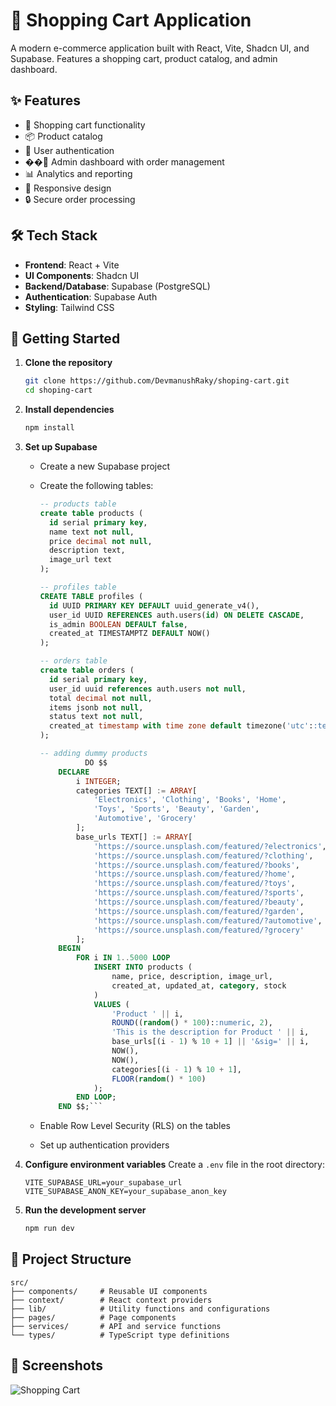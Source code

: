 # 🚀 Shopping Cart Application

A modern e-commerce application built with React, Vite, Shadcn UI, and Supabase. Features a shopping cart, product catalog, and admin dashboard.

## ✨ Features

- 🛒 Shopping cart functionality
- 📦 Product catalog
- 👤 User authentication
- ��‍💼 Admin dashboard with order management
- 📊 Analytics and reporting
- 📱 Responsive design
- 🔒 Secure order processing

## 🛠️ Tech Stack

- **Frontend**: React + Vite
- **UI Components**: Shadcn UI
- **Backend/Database**: Supabase (PostgreSQL)
- **Authentication**: Supabase Auth
- **Styling**: Tailwind CSS

## 🚀 Getting Started

1. **Clone the repository**

    ```bash
    git clone https://github.com/DevmanushRaky/shoping-cart.git
    cd shoping-cart
    ```

2. **Install dependencies**

    ```bash
    npm install
    ```

3. **Set up Supabase**

    - Create a new Supabase project
    - Create the following tables:

      ```sql
      -- products table
      create table products (
        id serial primary key,
        name text not null,
        price decimal not null,
        description text,
        image_url text
      );

      -- profiles table
      CREATE TABLE profiles (
        id UUID PRIMARY KEY DEFAULT uuid_generate_v4(),
        user_id UUID REFERENCES auth.users(id) ON DELETE CASCADE,
        is_admin BOOLEAN DEFAULT false,
        created_at TIMESTAMPTZ DEFAULT NOW()
      );

      -- orders table
      create table orders (
        id serial primary key,
        user_id uuid references auth.users not null,
        total decimal not null,
        items jsonb not null,
        status text not null,
        created_at timestamp with time zone default timezone('utc'::text, now())
      );

      -- adding dummy products 
                DO $$
          DECLARE
              i INTEGER;
              categories TEXT[] := ARRAY[
                  'Electronics', 'Clothing', 'Books', 'Home',
                  'Toys', 'Sports', 'Beauty', 'Garden',
                  'Automotive', 'Grocery'
              ];
              base_urls TEXT[] := ARRAY[
                  'https://source.unsplash.com/featured/?electronics',
                  'https://source.unsplash.com/featured/?clothing',
                  'https://source.unsplash.com/featured/?books',
                  'https://source.unsplash.com/featured/?home',
                  'https://source.unsplash.com/featured/?toys',
                  'https://source.unsplash.com/featured/?sports',
                  'https://source.unsplash.com/featured/?beauty',
                  'https://source.unsplash.com/featured/?garden',
                  'https://source.unsplash.com/featured/?automotive',
                  'https://source.unsplash.com/featured/?grocery'
              ];
          BEGIN
              FOR i IN 1..5000 LOOP
                  INSERT INTO products (
                      name, price, description, image_url,
                      created_at, updated_at, category, stock
                  )
                  VALUES (
                      'Product ' || i,
                      ROUND((random() * 100)::numeric, 2),
                      'This is the description for Product ' || i,
                      base_urls[(i - 1) % 10 + 1] || '&sig=' || i,
                      NOW(),
                      NOW(),
                      categories[(i - 1) % 10 + 1],
                      FLOOR(random() * 100)
                  );
              END LOOP;
          END $$;```

    - Enable Row Level Security (RLS) on the tables
    - Set up authentication providers

4. **Configure environment variables**
    Create a `.env` file in the root directory:

    ```env
    VITE_SUPABASE_URL=your_supabase_url
    VITE_SUPABASE_ANON_KEY=your_supabase_anon_key
    ```

5. **Run the development server**
    ```bash
    npm run dev
    ```

## 📁 Project Structure

```
src/
├── components/     # Reusable UI components
├── context/        # React context providers
├── lib/            # Utility functions and configurations
├── pages/          # Page components
├── services/       # API and service functions
└── types/          # TypeScript type definitions
```

## 📸 Screenshots


![Shopping Cart](/public/task5-shopping-cart.git)